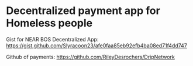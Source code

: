 # Decentralized payment app for Homeless people

Gist for NEAR BOS Decentralized App: https://gist.github.com/Slyracoon23/afe0faa85eb92efb4ba08ed71f4dd747

Github of payments: https://github.com/RileyDesrochers/DripNetwork

